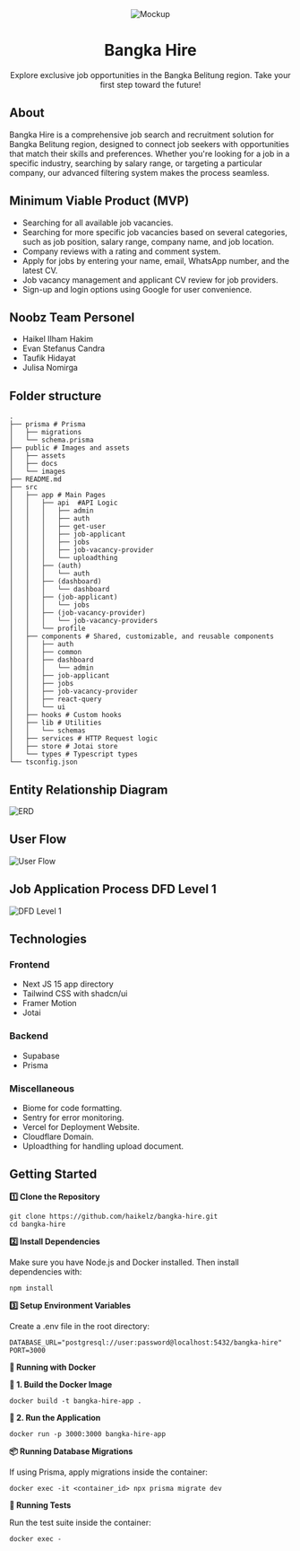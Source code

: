 <div align="center">
  <img src="/public/docs/Mockup.png" alt="Mockup" />
  <h1>Bangka Hire</h1>
  <p>Explore exclusive job opportunities in the Bangka Belitung region. Take your first step toward the future!</p>
</div>

## About

Bangka Hire is a comprehensive job search and recruitment solution for Bangka Belitung region, designed to connect job seekers with opportunities that match their skills and preferences. Whether you're looking for a job in a specific industry, searching by salary range, or targeting a particular company, our advanced filtering system makes the process seamless.

## Minimum Viable Product (MVP)

- Searching for all available job vacancies.
- Searching for more specific job vacancies based on several categories, such as job position, salary range, company name, and job location.
- Company reviews with a rating and comment system.
- Apply for jobs by entering your name, email, WhatsApp number, and the latest CV.
- Job vacancy management and applicant CV review for job providers.
- Sign-up and login options using Google for user convenience.

## Noobz Team Personel

- Haikel Ilham Hakim
- Evan Stefanus Candra
- Taufik Hidayat
- Julisa Nomirga

## Folder structure

```
.
├── prisma # Prisma
│   ├── migrations
│   └── schema.prisma
├── public # Images and assets
│   ├── assets
│   ├── docs
│   └── images
├── README.md
├── src
│   ├── app # Main Pages
│   │   ├── api  #API Logic
│   │   │   ├── admin
│   │   │   ├── auth
│   │   │   ├── get-user
│   │   │   ├── job-applicant
│   │   │   ├── jobs
│   │   │   ├── job-vacancy-provider
│   │   │   └── uploadthing
│   │   ├── (auth)
│   │   │   └── auth
│   │   ├── (dashboard)
│   │   │   └── dashboard
│   │   ├── (job-applicant)
│   │   │   └── jobs
│   │   ├── (job-vacancy-provider)
│   │   │   └── job-vacancy-providers
│   │   └── profile
│   ├── components # Shared, customizable, and reusable components
│   │   ├── auth
│   │   ├── common
│   │   ├── dashboard
│   │   │   └── admin
│   │   ├── job-applicant
│   │   ├── jobs
│   │   ├── job-vacancy-provider
│   │   ├── react-query
│   │   └── ui
│   ├── hooks # Custom hooks
│   ├── lib # Utilities
│   │   └── schemas
│   ├── services # HTTP Request logic
│   ├── store # Jotai store
│   └── types # Typescript types
└── tsconfig.json
```

## Entity Relationship Diagram

![ERD](./public/docs/ERD.png)

## User Flow

![User Flow](./public/docs/User-Flow.png)

## Job Application Process DFD Level 1

![DFD Level 1](./public/docs/Job-Application-Process-level-1.png)

## Technologies

### Frontend

- Next JS 15 app directory
- Tailwind CSS with shadcn/ui
- Framer Motion
- Jotai

### Backend

- Supabase
- Prisma

### Miscellaneous

- Biome for code formatting.
- Sentry for error monitoring.
- Vercel for Deployment Website.
- Cloudflare Domain.
- Uploadthing for handling upload document.

## Getting Started

**1️⃣ Clone the Repository**

```
git clone https://github.com/haikelz/bangka-hire.git
cd bangka-hire
```

**2️⃣ Install Dependencies**

Make sure you have Node.js and Docker installed.
Then install dependencies with:

```
npm install
```

**3️⃣ Setup Environment Variables**

Create a .env file in the root directory:

```
DATABASE_URL="postgresql://user:password@localhost:5432/bangka-hire"
PORT=3000
```

**🐳 Running with Docker**

**🔹 1. Build the Docker Image**

```
docker build -t bangka-hire-app .
```

**🔹 2. Run the Application**

```
docker run -p 3000:3000 bangka-hire-app
```

**📦 Running Database Migrations**

If using Prisma, apply migrations inside the container:

```
docker exec -it <container_id> npx prisma migrate dev
```

**🧪 Running Tests**

Run the test suite inside the container:

```
docker exec -
```
